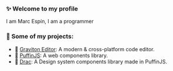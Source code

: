 ### ✨ Welcome to my profile 

I am Marc Espín, I am a programmer

### 💼 Some of my projects:

* 🚀 [Graviton Editor](https://github.com/Graviton-Code-Editor/Graviton-App): A modern & cross-platform code editor.
* 🐧 [PuffinJS](https://github.com/PuffinJS/puffin): A web components library.
* 💅 [Drac](https://github.com/Graviton-Code-Editor/drac): A Design system components library made in PuffinJS.
